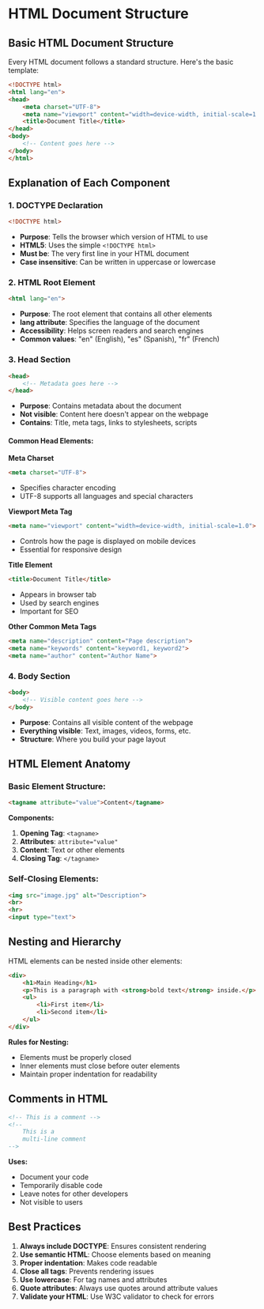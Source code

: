 # HTML Document Structure

## Basic HTML Document Structure

Every HTML document follows a standard structure. Here's the basic template:

```html
<!DOCTYPE html>
<html lang="en">
<head>
    <meta charset="UTF-8">
    <meta name="viewport" content="width=device-width, initial-scale=1.0">
    <title>Document Title</title>
</head>
<body>
    <!-- Content goes here -->
</body>
</html>
```

## Explanation of Each Component

### 1. DOCTYPE Declaration
```html
<!DOCTYPE html>
```
- **Purpose**: Tells the browser which version of HTML to use
- **HTML5**: Uses the simple `<!DOCTYPE html>`
- **Must be**: The very first line in your HTML document
- **Case insensitive**: Can be written in uppercase or lowercase

### 2. HTML Root Element
```html
<html lang="en">
```
- **Purpose**: The root element that contains all other elements
- **lang attribute**: Specifies the language of the document
- **Accessibility**: Helps screen readers and search engines
- **Common values**: "en" (English), "es" (Spanish), "fr" (French)

### 3. Head Section
```html
<head>
    <!-- Metadata goes here -->
</head>
```
- **Purpose**: Contains metadata about the document
- **Not visible**: Content here doesn't appear on the webpage
- **Contains**: Title, meta tags, links to stylesheets, scripts

#### Common Head Elements:

**Meta Charset**
```html
<meta charset="UTF-8">
```
- Specifies character encoding
- UTF-8 supports all languages and special characters

**Viewport Meta Tag**
```html
<meta name="viewport" content="width=device-width, initial-scale=1.0">
```
- Controls how the page is displayed on mobile devices
- Essential for responsive design

**Title Element**
```html
<title>Document Title</title>
```
- Appears in browser tab
- Used by search engines
- Important for SEO

**Other Common Meta Tags**
```html
<meta name="description" content="Page description">
<meta name="keywords" content="keyword1, keyword2">
<meta name="author" content="Author Name">
```

### 4. Body Section
```html
<body>
    <!-- Visible content goes here -->
</body>
```
- **Purpose**: Contains all visible content of the webpage
- **Everything visible**: Text, images, videos, forms, etc.
- **Structure**: Where you build your page layout

## HTML Element Anatomy

### Basic Element Structure:
```html
<tagname attribute="value">Content</tagname>
```

**Components:**
1. **Opening Tag**: `<tagname>`
2. **Attributes**: `attribute="value"`
3. **Content**: Text or other elements
4. **Closing Tag**: `</tagname>`

### Self-Closing Elements:
```html
<img src="image.jpg" alt="Description">
<br>
<hr>
<input type="text">
```

## Nesting and Hierarchy

HTML elements can be nested inside other elements:

```html
<div>
    <h1>Main Heading</h1>
    <p>This is a paragraph with <strong>bold text</strong> inside.</p>
    <ul>
        <li>First item</li>
        <li>Second item</li>
    </ul>
</div>
```

**Rules for Nesting:**
- Elements must be properly closed
- Inner elements must close before outer elements
- Maintain proper indentation for readability

## Comments in HTML

```html
<!-- This is a comment -->
<!-- 
    This is a 
    multi-line comment 
-->
```

**Uses:**
- Document your code
- Temporarily disable code
- Leave notes for other developers
- Not visible to users

## Best Practices

1. **Always include DOCTYPE**: Ensures consistent rendering
2. **Use semantic HTML**: Choose elements based on meaning
3. **Proper indentation**: Makes code readable
4. **Close all tags**: Prevents rendering issues
5. **Use lowercase**: For tag names and attributes
6. **Quote attributes**: Always use quotes around attribute values
7. **Validate your HTML**: Use W3C validator to check for errors